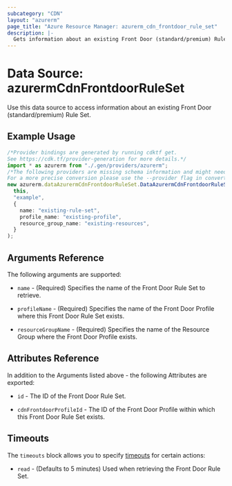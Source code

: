 ```yaml
---
subcategory: "CDN"
layout: "azurerm"
page_title: "Azure Resource Manager: azurerm_cdn_frontdoor_rule_set"
description: |-
  Gets information about an existing Front Door (standard/premium) Rule Set.
---
```


# Data Source: azurermCdnFrontdoorRuleSet

Use this data source to access information about an existing Front Door (standard/premium) Rule Set.

## Example Usage

```typescript
/*Provider bindings are generated by running cdktf get.
See https://cdk.tf/provider-generation for more details.*/
import * as azurerm from "./.gen/providers/azurerm";
/*The following providers are missing schema information and might need manual adjustments to synthesize correctly: azurerm.
For a more precise conversion please use the --provider flag in convert.*/
new azurerm.dataAzurermCdnFrontdoorRuleSet.DataAzurermCdnFrontdoorRuleSet(
  this,
  "example",
  {
    name: "existing-rule-set",
    profile_name: "existing-profile",
    resource_group_name: "existing-resources",
  }
);

```

## Arguments Reference

The following arguments are supported:

*   `name` - (Required) Specifies the name of the Front Door Rule Set to retrieve.

*   `profileName` - (Required) Specifies the name of the Front Door Profile where this Front Door Rule Set exists.

*   `resourceGroupName` - (Required) Specifies the name of the Resource Group where the Front Door Profile exists.

## Attributes Reference

In addition to the Arguments listed above - the following Attributes are exported:

*   `id` - The ID of the Front Door Rule Set.

*   `cdnFrontdoorProfileId` - The ID of the Front Door Profile within which this Front Door Rule Set exists.

## Timeouts

The `timeouts` block allows you to specify [timeouts](https://www.terraform.io/language/resources/syntax#operation-timeouts) for certain actions:

* `read` - (Defaults to 5 minutes) Used when retrieving the Front Door Rule Set.
